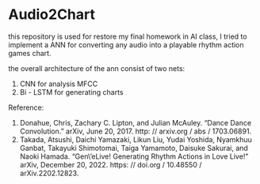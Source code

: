 # Audio2Chart

this repository is used for restore my final homework in AI class, I tried to implement a ANN for converting any audio into a playable rhythm action games chart.

the overall architecture of the ann consist of two nets:

1. CNN for analysis MFCC
2. Bi - LSTM for generating charts

Reference:

1. Donahue, Chris, Zachary C. Lipton, and Julian McAuley. “Dance Dance Convolution.” arXiv, June 20, 2017. http: // arxiv.org / abs / 1703.06891.
2. Takada, Atsushi, Daichi Yamazaki, Likun Liu, Yudai Yoshida, Nyamkhuu Ganbat, Takayuki Shimotomai, Taiga Yamamoto, Daisuke Sakurai, and Naoki Hamada. “Gen\’eLive! Generating Rhythm Actions in Love Live!” arXiv, December 20, 2022. https: // doi.org / 10.48550 / arXiv.2202.12823.
